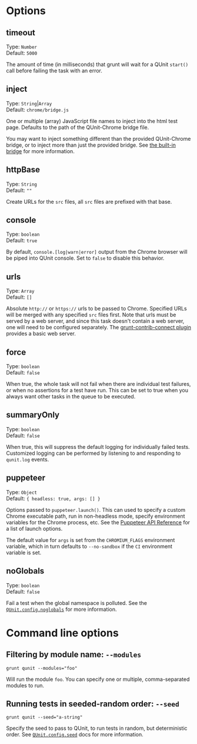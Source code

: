# Options

## timeout
Type: `Number`  
Default: `5000`

The amount of time (in milliseconds) that grunt will wait for a QUnit `start()` call before failing the task with an error.

## inject
Type: `String`|`Array`  
Default: `chrome/bridge.js`

One or multiple (array) JavaScript file names to inject into the html test page. Defaults to the path of the QUnit-Chrome bridge file.

You may want to inject something different than the provided QUnit-Chrome bridge, or to inject more than just the provided bridge.
See [the built-in bridge](https://github.com/gruntjs/grunt-contrib-qunit/blob/main/chrome/bridge.js) for more information.

## httpBase
Type: `String`  
Default: `""`

Create URLs for the `src` files, all `src` files are prefixed with that base.

## console
Type: `boolean`  
Default: `true`

By default, `console.[log|warn|error]` output from the Chrome browser will be piped into QUnit console. Set to `false` to disable this behavior.

## urls
Type: `Array`  
Default: `[]`

Absolute `http://` or `https://` urls to be passed to Chrome. Specified URLs will be merged with any specified `src` files first. Note that urls must be served by a web server, and since this task doesn't contain a web server, one will need to be configured separately. The [grunt-contrib-connect plugin](https://github.com/gruntjs/grunt-contrib-connect) provides a basic web server.

## force
Type: `boolean`  
Default: `false`

When true, the whole task will not fail when there are individual test failures, or when no assertions for a test have run. This can be set to true when you always want other tasks in the queue to be executed.

## summaryOnly
Type: `boolean`  
Default: `false`

When true, this will suppress the default logging for individually failed tests. Customized logging can be performed by listening to and responding to `qunit.log` events.

## puppeteer
Type: `Object`  
Default: `{ headless: true, args: [] }`

Options passed to `puppeteer.launch()`. This can used to specify a custom Chrome executable path, run in non-headless mode, specify environment variables for the Chrome process, etc. See the [Puppeteer API Reference](https://pptr.dev/#?product=Puppeteer&version=v9.0.0&show=api-puppeteerlaunchoptions) for a list of launch options.

The default value for `args` is set from the `CHROMIUM_FLAGS` environment variable, which in turn defaults to `--no-sandbox` if the `CI` environment variable is set.

## noGlobals
Type: `boolean`  
Default: `false`

Fail a test when the global namespace is polluted. See the [`QUnit.config.noglobals`](https://api.qunitjs.com/config/noglobals/) for more information.

# Command line options

## Filtering by module name: `--modules`

`grunt qunit --modules="foo"`

Will run the module `foo`. You can specify one or multiple, comma-separated modules to run.

## Running tests in seeded-random order: `--seed`

`grunt qunit --seed="a-string"`

Specify the seed to pass to QUnit, to run tests in random, but deterministic order. See [`QUnit.config.seed`](https://api.qunitjs.com/config/seed/) docs for more information.
